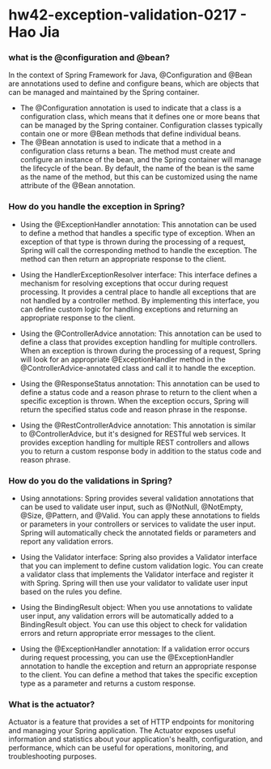# hw42-exception-validation-0217 - Hao Jia

### what is the @configuration and @bean?
In the context of Spring Framework for Java, @Configuration and @Bean are annotations used to define and configure beans, which are objects that can be managed and maintained by the Spring container.

+ The @Configuration annotation is used to indicate that a class is a configuration class, which means that it defines one or more beans that can be managed by the Spring container. Configuration classes typically contain one or more @Bean methods that define individual beans.
+ The @Bean annotation is used to indicate that a method in a configuration class returns a bean. The method must create and configure an instance of the bean, and the Spring container will manage the lifecycle of the bean. By default, the name of the bean is the same as the name of the method, but this can be customized using the name attribute of the @Bean annotation.


### How do you handle the exception in Spring?
+ Using the @ExceptionHandler annotation:
This annotation can be used to define a method that handles a specific type of exception. When an exception of that type is thrown during the processing of a request, Spring will call the corresponding method to handle the exception. The method can then return an appropriate response to the client.

+ Using the HandlerExceptionResolver interface:
This interface defines a mechanism for resolving exceptions that occur during request processing. It provides a central place to handle all exceptions that are not handled by a controller method. By implementing this interface, you can define custom logic for handling exceptions and returning an appropriate response to the client.

+ Using the @ControllerAdvice annotation:
This annotation can be used to define a class that provides exception handling for multiple controllers. When an exception is thrown during the processing of a request, Spring will look for an appropriate @ExceptionHandler method in the @ControllerAdvice-annotated class and call it to handle the exception.

+ Using the @ResponseStatus annotation:
This annotation can be used to define a status code and a reason phrase to return to the client when a specific exception is thrown. When the exception occurs, Spring will return the specified status code and reason phrase in the response.

+ Using the @RestControllerAdvice annotation:
This annotation is similar to @ControllerAdvice, but it's designed for RESTful web services. It provides exception handling for multiple REST controllers and allows you to return a custom response body in addition to the status code and reason phrase.

### How do you do the validations in Spring?
+ Using annotations:
Spring provides several validation annotations that can be used to validate user input, such as @NotNull, @NotEmpty, @Size, @Pattern, and @Valid. You can apply these annotations to fields or parameters in your controllers or services to validate the user input. Spring will automatically check the annotated fields or parameters and report any validation errors.

+ Using the Validator interface:
Spring also provides a Validator interface that you can implement to define custom validation logic. You can create a validator class that implements the Validator interface and register it with Spring. Spring will then use your validator to validate user input based on the rules you define.

+ Using the BindingResult object:
When you use annotations to validate user input, any validation errors will be automatically added to a BindingResult object. You can use this object to check for validation errors and return appropriate error messages to the client.

+ Using the @ExceptionHandler annotation:
If a validation error occurs during request processing, you can use the @ExceptionHandler annotation to handle the exception and return an appropriate response to the client. You can define a method that takes the specific exception type as a parameter and returns a custom response.

### What is the actuator?
Actuator is a feature that provides a set of HTTP endpoints for monitoring and managing your Spring application. The Actuator exposes useful information and statistics about your application's health, configuration, and performance, which can be useful for operations, monitoring, and troubleshooting purposes.
